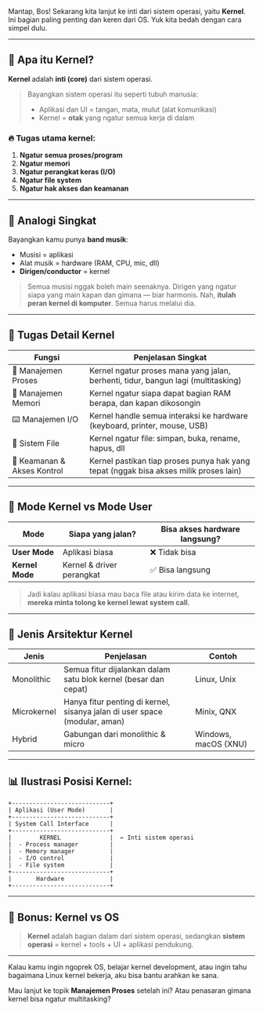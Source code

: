 Mantap, Bos! Sekarang kita lanjut ke inti dari sistem operasi, yaitu **Kernel**. Ini bagian paling penting dan keren dari OS. Yuk kita bedah dengan cara simpel dulu.

---

## 🧠 Apa itu **Kernel**?

**Kernel** adalah **inti (core)** dari sistem operasi.

> Bayangkan sistem operasi itu seperti tubuh manusia:
>
> * Aplikasi dan UI = tangan, mata, mulut (alat komunikasi)
> * Kernel = **otak** yang ngatur semua kerja di dalam

### 🔥 Tugas utama kernel:

1. **Ngatur semua proses/program**
2. **Ngatur memori**
3. **Ngatur perangkat keras (I/O)**
4. **Ngatur file system**
5. **Ngatur hak akses dan keamanan**

---

## 🎯 Analogi Singkat

Bayangkan kamu punya **band musik**:

* Musisi = aplikasi
* Alat musik = hardware (RAM, CPU, mic, dll)
* **Dirigen/conductor** = kernel

> Semua musisi nggak boleh main seenaknya. Dirigen yang ngatur siapa yang main kapan dan gimana — biar harmonis.
> Nah, **itulah peran kernel di komputer**. Semua harus melalui dia.

---

## 🧩 Tugas Detail Kernel

| Fungsi                      | Penjelasan Singkat                                                                    |
| --------------------------- | ------------------------------------------------------------------------------------- |
| 🧠 Manajemen Proses         | Kernel ngatur proses mana yang jalan, berhenti, tidur, bangun lagi (multitasking)     |
| 💾 Manajemen Memori         | Kernel ngatur siapa dapat bagian RAM berapa, dan kapan dikosongin                     |
| ⌨️ Manajemen I/O            | Kernel handle semua interaksi ke hardware (keyboard, printer, mouse, USB)             |
| 📂 Sistem File              | Kernel ngatur file: simpan, buka, rename, hapus, dll                                  |
| 🔐 Keamanan & Akses Kontrol | Kernel pastikan tiap proses punya hak yang tepat (nggak bisa akses milik proses lain) |

---

## 🧠 Mode Kernel vs Mode User

| Mode            | Siapa yang jalan?         | Bisa akses hardware langsung? |
| --------------- | ------------------------- | ----------------------------- |
| **User Mode**   | Aplikasi biasa            | ❌ Tidak bisa                  |
| **Kernel Mode** | Kernel & driver perangkat | ✅ Bisa langsung               |

> Jadi kalau aplikasi biasa mau baca file atau kirim data ke internet, **mereka minta tolong ke kernel lewat system call.**

---

## 🧱 Jenis Arsitektur Kernel

| Jenis       | Penjelasan                                                                 | Contoh               |
| ----------- | -------------------------------------------------------------------------- | -------------------- |
| Monolithic  | Semua fitur dijalankan dalam satu blok kernel (besar dan cepat)            | Linux, Unix          |
| Microkernel | Hanya fitur penting di kernel, sisanya jalan di user space (modular, aman) | Minix, QNX           |
| Hybrid      | Gabungan dari monolithic & micro                                           | Windows, macOS (XNU) |

---

## 📊 Ilustrasi Posisi Kernel:

```
+----------------------------+
| Aplikasi (User Mode)       |
+----------------------------+
| System Call Interface      |
+----------------------------+
|        KERNEL              |  ← Inti sistem operasi
|  - Process manager         |
|  - Memory manager          |
|  - I/O control             |
|  - File system             |
+----------------------------+
|       Hardware             |
+----------------------------+
```

---

## 🚀 Bonus: Kernel vs OS

> **Kernel** adalah bagian dalam dari sistem operasi,
> sedangkan **sistem operasi** = kernel + tools + UI + aplikasi pendukung.

---

Kalau kamu ingin ngoprek OS, belajar kernel development, atau ingin tahu bagaimana Linux kernel bekerja, aku bisa bantu arahkan ke sana.

Mau lanjut ke topik **Manajemen Proses** setelah ini? Atau penasaran gimana kernel bisa ngatur multitasking?
